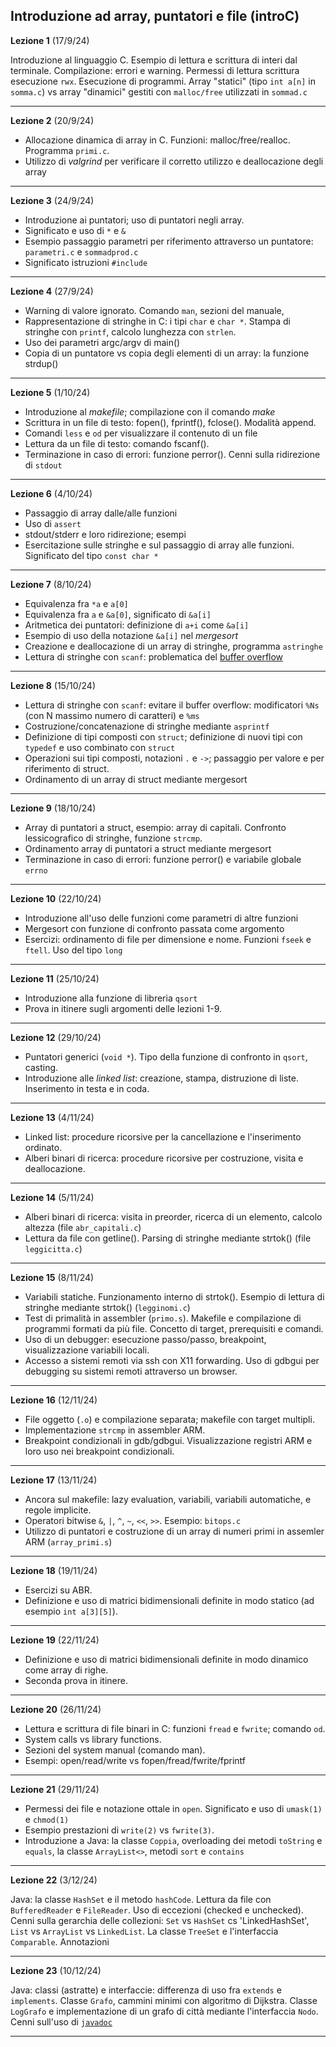 ##  Introduzione ad array, puntatori e file (introC)


**Lezione 1** (17/9/24)

Introduzione al linguaggio C. Esempio di lettura e scrittura di interi dal terminale. Compilazione: errori e warning. Permessi di lettura scrittura esecuzione `rwx`. Esecuzione di programmi. Array "statici" (tipo `int a[n]` in `somma.c`) vs array "dinamici" gestiti con `malloc/free` utilizzati in `sommad.c`

-----------------------

**Lezione 2** (20/9/24)

* Allocazione dinamica di array in C. Funzioni: malloc/free/realloc. Programma `primi.c`.
* Utilizzo di *valgrind* per verificare il corretto utilizzo e deallocazione degli array

-------

**Lezione 3** (24/9/24)

* Introduzione ai puntatori; uso di puntatori negli array.
* Significato e uso di `*` e `&`
* Esempio passaggio parametri per riferimento attraverso un puntatore: `parametri.c` e `sommadprod.c`
* Significato istruzioni `#include`

-------

**Lezione 4** (27/9/24)

* Warning di valore ignorato. Comando `man`, sezioni del manuale, 
* Rappresentazione di stringhe in C: i tipi `char` e `char *`. Stampa di stringhe con `printf`, calcolo lunghezza con `strlen`. 
* Uso dei parametri argc/argv di main()
* Copia di un puntatore vs copia degli elementi di un array: la funzione strdup()


-------

**Lezione 5** (1/10/24)

* Introduzione al *makefile*; compilazione con il comando *make*
* Scrittura in un file di testo: fopen(), fprintf(), fclose(). Modalità append.
* Comandi `less` e `od` per visualizzare il contenuto di un file
* Lettura da un file di testo: comando fscanf().  
* Terminazione in caso di errori: funzione perror(). Cenni sulla ridirezione di `stdout`

-------

**Lezione 6** (4/10/24)

* Passaggio di array dalle/alle funzioni
* Uso di `assert`
* stdout/stderr e loro ridirezione; esempi
* Esercitazione sulle stringhe e sul passaggio di array alle funzioni. Significato del tipo `const char *`


-------


**Lezione 7** (8/10/24)


* Equivalenza fra `*a` e `a[0]`
* Equivalenza fra `a` e `&a[0]`, significato di `&a[i]`
* Aritmetica dei puntatori: definizione di `a+i` come `&a[i]`
* Esempio di uso della notazione `&a[i]` nel *mergesort*
* Creazione e deallocazione di un array di stringhe, programma `astringhe`
* Lettura di stringhe con `scanf`:  problematica del [buffer overflow](https://en.wikipedia.org/wiki/Buffer_overflow)

----

**Lezione 8** (15/10/24)


* Lettura di stringhe con `scanf`: evitare il buffer overflow: modificatori `%Ns` (con N massimo numero di caratteri) e `%ms`
* Costruzione/concatenazione di stringhe mediante `asprintf` 
* Definizione di tipi composti con `struct`; definizione di nuovi tipi con `typedef` e uso combinato con `struct`
* Operazioni sui tipi composti, notazioni `.` e  `->`; passaggio per valore e per riferimento di struct. 
* Ordinamento di un array di struct mediante mergesort

----

**Lezione 9** (18/10/24)

* Array di puntatori a struct, esempio: array di capitali. Confronto lessicografico di stringhe, funzione `strcmp`.
* Ordinamento array di puntatori a struct mediante mergesort
* Terminazione in caso di errori: funzione perror() e variabile globale `errno`


----

**Lezione 10** (22/10/24)

* Introduzione all'uso delle funzioni come parametri di altre funzioni
* Mergesort con funzione di confronto passata come argomento
* Esercizi: ordinamento di file per dimensione e nome. Funzioni `fseek` e `ftell`. Uso del tipo `long`


----


**Lezione 11** (25/10/24)


* Introduzione alla funzione di libreria  `qsort`
* Prova in itinere sugli argomenti delle lezioni 1-9. 


----

**Lezione 12** (29/10/24)

* Puntatori generici (`void *`). Tipo della funzione di confronto in `qsort`, casting.
* Introduzione alle *linked list*: creazione, stampa, distruzione di liste. Inserimento in testa e in coda. 


----

**Lezione 13** (4/11/24)

* Linked list: procedure ricorsive per la cancellazione e l'inserimento ordinato. 
* Alberi binari di ricerca: procedure ricorsive per costruzione, visita e deallocazione.  

--- 

**Lezione 14** (5/11/24)

* Alberi binari di ricerca: visita in preorder, ricerca di un elemento, calcolo altezza (file `abr_capitali.c`)
* Lettura da file con getline(). Parsing di stringhe mediante strtok() (file `leggicitta.c`)


--- 

**Lezione 15** (8/11/24)

* Variabili statiche. Funzionamento interno di strtok(). Esempio di lettura di stringhe mediante strtok() (`legginomi.c`)
* Test di primalità in assembler (`primo.s`). Makefile e compilazione di programmi formati da più file. Concetto di target, prerequisiti e comandi. 
* Uso di un debugger: esecuzione passo/passo, breakpoint, visualizzazione variabili locali. 
* Accesso a sistemi remoti via ssh con X11 forwarding. Uso di gdbgui per debugging su sistemi remoti attraverso un browser.


--- 

**Lezione 16** (12/11/24)

* File oggetto (`.o`) e compilazione separata; makefile con target multipli. 
* Implementazione `strcmp` in assembler ARM.
* Breakpoint condizionali in gdb/gdbgui. Visualizzazione registri ARM e loro uso nei breakpoint condizionali.

--- 

**Lezione 17** (13/11/24)

* Ancora sul makefile: lazy evaluation, variabili, variabili automatiche, e regole implicite.
* Operatori bitwise `&`, `|`, `^`, `~`, `<<`, `>>`. Esempio: `bitops.c`
* Utilizzo di puntatori e costruzione di un array di numeri primi in assemler ARM (`array_primi.s`)

-----

**Lezione 18** (19/11/24)

* Esercizi su ABR.
* Definizione e uso di matrici bidimensionali definite in modo statico (ad esempio `int a[3][5]`).


---

**Lezione 19** (22/11/24)

* Definizione e uso di matrici bidimensionali definite in modo dinamico come array di righe.
* Seconda prova in itinere.


----

**Lezione 20** (26/11/24)

* Lettura e scrittura di file binari in C: funzioni `fread` e `fwrite`; comando `od`.
* System calls vs library functions.
* Sezioni del system manual (comando man).
* Esempi: open/read/write vs fopen/fread/fwrite/fprintf

----


**Lezione 21** (29/11/24)

* Permessi dei file e notazione ottale in `open`. Significato e uso di `umask(1)` e `chmod(1)`
* Esempio prestazioni di `write(2)` vs `fwrite(3)`.
* Introduzione a Java: la classe `Coppia`, overloading dei metodi `toString` e  `equals`, la classe `ArrayList<>`, metodi `sort` e `contains`


----


**Lezione 22** (3/12/24)

Java: la classe `HashSet` e il metodo `hashCode`. Lettura da file con `BufferedReader` e `FileReader`.
Uso di eccezioni (checked e unchecked).
Cenni sulla gerarchia delle collezioni: `Set` vs `HashSet` cs 'LinkedHashSet', `List` vs `ArrayList` vs `LinkedList`.
La classe `TreeSet` e l'interfaccia `Comparable`. Annotazioni

----

**Lezione 23** (10/12/24)

Java: classi (astratte) e interfaccie: differenza di uso fra `extends` e `implements`.
Classe `Grafo`, cammini minimi con algoritmo di Dijkstra. Classe `LogGrafo` 
e implementazione di un grafo di città mediante l'interfaccia `Nodo`.
Cenni sull'uso di  [`javadoc`](https://en.wikipedia.org/wiki/Javadoc)


---







